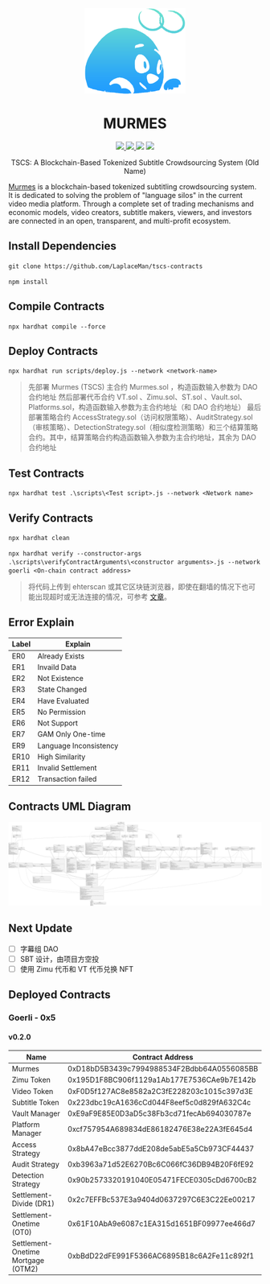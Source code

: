 <div align="center"> 
<img src="./logo.png" height="170px"/>
<p><h1>MURMES</h1></p>
<p>
<a href="https://www.youtube.com/channel/UCcIqRf9rq1oAN7pprsfpM8w"> <img src="https://img.shields.io/badge/YouTube-FF0000?style=flat&logo=youtube&logoColor=white" height="25px" /> </a>
<a href="https://twitter.com/laplaceman1007"> <img src="https://img.shields.io/badge/Twitter-1DA1F2?style=flat&logo=twitter&logoColor=white" height="25px" /> </a>
<img src="https://img.shields.io/badge/version-v0.3.1-blue" height="25px" />
 </a>
</a>
<img src="https://img.shields.io/badge/license-LGPL3.0 only-blue.svg?style=plastic" height="25px" />
 </a>
</p>
<p>
TSCS: A Blockchain-Based Tokenized Subtitle Crowdsourcing System (Old Name)
</P>
</div>

[Murmes](https://murmes.gitbook.io/murmes-protocol/) is a blockchain-based tokenized subtitling crowdsourcing system. It is dedicated to solving the problem of "language silos" in the current video media platform. Through a complete set of trading mechanisms and economic models, video creators, subtitle makers, viewers, and investors are connected in an open, transparent, and multi-profit ecosystem.

## Install Dependencies

`git clone https://github.com/LaplaceMan/tscs-contracts`

`npm install`

## Compile Contracts

`npx hardhat compile --force`

## Deploy Contracts

`npx hardhat run scripts/deploy.js --network <network-name>`

> 先部署 Murmes (TSCS) 主合约 Murmes.sol ，构造函数输入参数为 DAO 合约地址
> 然后部署代币合约 VT.sol 、Zimu.sol、ST.sol 、Vault.sol、Platforms.sol，构造函数输入参数为主合约地址（和 DAO 合约地址）
> 最后部署策略合约 AccessStrategy.sol（访问权限策略）、AuditStrategy.sol（审核策略）、DetectionStrategy.sol（相似度检测策略）和三个结算策略合约。其中，结算策略合约构造函数输入参数为主合约地址，其余为 DAO 合约地址

## Test Contracts

`npx hardhat test .\scripts\<Test script>.js --network <Network name>`

## Verify Contracts

`npx hardhat clean`

`npx hardhat verify --constructor-args .\scripts\verifyContractArguments\<constructor arguments>.js --network goerli <On-chain contract address>`

> 将代码上传到 ehterscan 或其它区块链浏览器，即使在翻墙的情况下也可能出现超时或无法连接的情况，可参考 [文章](https://learnblockchain.cn/question/2939)。

## Error Explain

| Label | Explain                |
| ----- | ---------------------- |
| ER0   | Already Exists         |
| ER1   | Invaild Data           |
| ER2   | Not Existence          |
| ER3   | State Changed          |
| ER4   | Have Evaluated         |
| ER5   | No Permission          |
| ER6   | Not Support            |
| ER7   | GAM Only One-time      |
| ER9   | Language Inconsistency |
| ER10  | High Similarity        |
| ER11  | Invalid Settlement     |
| ER12  | Transaction failed     |

## Contracts UML Diagram

![Contracts UML](./contractsUMLDiagram.svg)

## Next Update

- [ ] 字幕组 DAO
- [ ] SBT 设计，由项目方空投
- [ ] 使用 Zimu 代币和 VT 代币兑换 NFT

## Deployed Contracts

### Goerli - 0x5

#### v0.2.0

| Name                               | Contract Address                           |
| ---------------------------------- | ------------------------------------------ |
| Murmes                             | 0xD18bD5B3439c7994988534F2Bdbb64A0556085BB |
| Zimu Token                         | 0x195D1F8BC906f1129a1Ab177E7536CAe9b7E142b |
| Video Token                        | 0xF0D5f127AC8e8582a2C3fE228203c1015c397d3E |
| Subtitle Token                     | 0x223dbc19cA1636cCd044F8eef5c0d829fA632C4c |
| Vault Manager                      | 0xE9aF9E85E0D3aD5c38Fb3cd71fecAb694030787e |
| Platform Manager                   | 0xcf757954A689834dE86182476E38e22A3fE645d4 |
| Access Strategy                    | 0x8bA47eBcc3877ddE208de5abE5a5Cb973CF44437 |
| Audit Strategy                     | 0xb3963a71d52E6270Bc6C066fC36DB94B20F6fE92 |
| Detection Strategy                 | 0x90b2573320191040E05471FECE0305cDd6700cB2 |
| Settlement-Divide (DR1)            | 0x2c7EFFBc537E3a9404d0637297C6E3C22Ee00217 |
| Settlement-Onetime (OT0)           | 0x61F10AbA9e6087c1EA315d1651BF09977ee466d7 |
| Settlement-Onetime Mortgage (OTM2) | 0xbBdD22dFE991F5366AC6895B18c6A2Fe11c892f1 |
